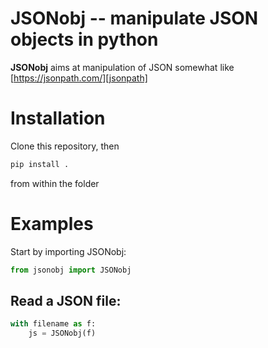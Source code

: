 # JSONobj -- manipulate JSON objects in python

**JSONobj** aims at manipulation of JSON somewhat like [https://jsonpath.com/][jsonpath]

# Installation

Clone this repository, then

```bash
pip install .
```

from within the folder

# Examples

Start by importing JSONobj:

```python
from jsonobj import JSONobj
```

## Read a JSON file:

```python
with filename as f:
    js = JSONobj(f)
```

